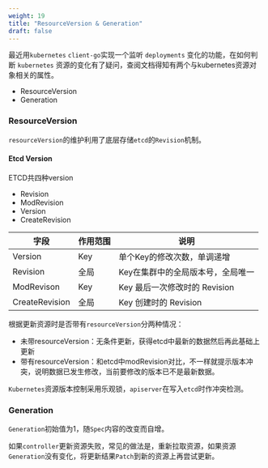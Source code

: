```yaml
---
weight: 19
title: "ResourceVersion & Generation"
draft: false
---
```


最近用`kubernetes` `client-go`实现一个监听 `deployments` 变化的功能，在如何判断 `kubernetes` 资源的变化有了疑问，查阅文档得知有两个与kubernetes资源对象相关的属性。

- ResourceVersion 
- Generation

### ResourceVersion

`resourceVersion`的维护利用了底层存储`etcd`的`Revision`机制。

#### Etcd Version

ETCD共四种version

- Revision
- ModRevision
- Version
- CreateRevision

|字段|作用范围|说明|
|-|-|-|
|Version|Key|单个Key的修改次数，单调递增|
|Revision|全局|Key在集群中的全局版本号，全局唯一|
|ModRevison|Key|Key 最后一次修改时的 Revision|
|CreateRevision|全局|Key 创建时的 Revision|

根据更新资源时是否带有`resourceVersion`分两种情况：

- 未带resourceVersion：无条件更新，获得etcd中最新的数据然后再此基础上更新
- 带有resourceVersion：和etcd中modRevision对比，不一样就提示版本冲突，说明数据已发生修改，当前要修改的版本已不是最新数据。

`Kubernetes`资源版本控制采用乐观锁，`apiserver`在写入`etcd`时作冲突检测。

### Generation

`Generation`初始值为1，随`Spec`内容的改变而自增。

如果`controller`更新资源失败，常见的做法是，重新拉取资源，如果资源`Generation`没有变化，将更新结果`Patch`到新的资源上再尝试更新。
